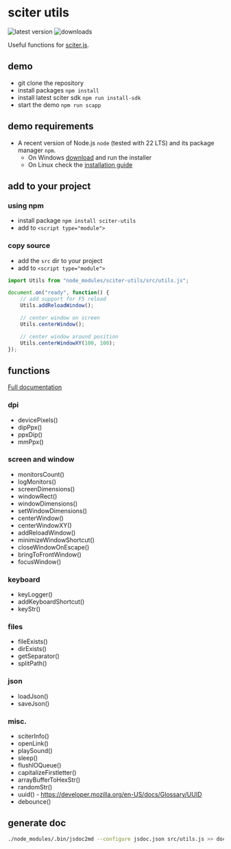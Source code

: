 # sciter utils

![latest version](https://img.shields.io/npm/v/sciter-utils.svg)
![downloads](https://img.shields.io/npm/dy/sciter-utils.svg)

Useful functions for [sciter.js](https://sciter.com/).

## demo

- git clone the repository
- install packages `npm install`
- install latest sciter sdk `npm run install-sdk`
- start the demo `npm run scapp`

## demo requirements

- A recent version of Node.js `node` (tested with 22 LTS) and its package manager `npm`.
    - On Windows [download](https://nodejs.dev/download/) and run the installer
    - On Linux check the [installation guide](https://www.digitalocean.com/community/tutorials/how-to-install-node-js-on-ubuntu-20-04#option-2-%E2%80%94-installing-node-js-with-apt-using-a-nodesource-ppa)

## add to your project

### using npm

- install package `npm install sciter-utils`
- add to `<script type="module">`

### copy source

- add the `src` dir to your project
- add to `<script type="module">`

```js
import Utils from "node_modules/sciter-utils/src/utils.js";

document.on("ready", function() {
    // add support for F5 reload
    Utils.addReloadWindow();

    // center window on screen
    Utils.centerWindow();

    // center window around position
    Utils.centerWindowXY(100, 100);
});
```

## functions

[Full documentation](documentation.md)

### dpi

- devicePixels()
- dipPpx()
- ppxDip()
- mmPpx()

### screen and window

- monitorsCount()
- logMonitors()
- screenDimensions()
- windowRect()
- windowDimensions()
- setWindowDimensions()
- centerWindow()
- centerWindowXY()
- addReloadWindow()
- minimizeWindowShortcut()
- closeWindowOnEscape()
- bringToFrontWindow()
- focusWindow()

### keyboard

- keyLogger()
- addKeyboardShortcut()
- keyStr()

### files

- fileExists()
- dirExists()
- getSeparator()
- splitPath()

### json

- loadJson()
- saveJson()

### misc.

- sciterInfo()
- openLink()
- playSound()
- sleep()
- flushIOQueue()
- capitalizeFirstletter()
- arrayBufferToHexStr()
- randomStr()
- uuid() - https://developer.mozilla.org/en-US/docs/Glossary/UUID
- debounce()

## generate doc

```sh
./node_modules/.bin/jsdoc2md --configure jsdoc.json src/utils.js >> documentation.md
```